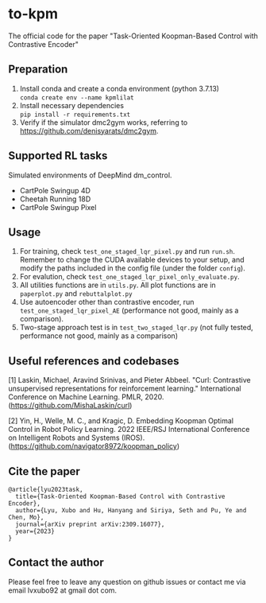 # to-kpm
The official code for the paper "Task-Oriented Koopman-Based Control with Contrastive Encoder"

## Preparation
1. Install conda and create a conda environment (python 3.7.13) \
     `conda create env --name kpmlilat `
2. Install necessary dependencies \
     `pip install -r requirements.txt`
3. Verify if the simulator dmc2gym works, referring to https://github.com/denisyarats/dmc2gym.

## Supported RL tasks 
Simulated environments of DeepMind dm_control.
- CartPole Swingup 4D
- Cheetah Running 18D
- CartPole Swingup Pixel 

## Usage
1. For training, check `test_one_staged_lqr_pixel.py` and run `run.sh`. Remember to change the CUDA available devices to your setup, and modify the paths included in the config file (under the folder `config`).
2. For evalution, check `test_one_staged_lqr_pixel_only_evaluate.py`.
3. All utilities functions are in `utils.py`. All plot functions are in `paperplot.py` and `rebuttalplot.py`
4. Use autoencoder other than contrastive encoder, run `test_one_staged_lqr_pixel_AE` (performance not good, mainly as a comparison).
5. Two-stage approach test is in `test_two_staged_lqr.py` (not fully tested, performance not good, mainly as a comparison)

## Useful references and codebases
[1] Laskin, Michael, Aravind Srinivas, and Pieter Abbeel. "Curl: Contrastive unsupervised representations for reinforcement learning." International Conference on Machine Learning. PMLR, 2020. (https://github.com/MishaLaskin/curl)

[2] Yin, H., Welle, M. C., and Kragic, D. Embedding Koopman Optimal Control in Robot Policy Learning. 2022 IEEE/RSJ International Conference on Intelligent Robots and Systems (IROS). (https://github.com/navigator8972/koopman_policy)

## Cite the paper
```
@article{lyu2023task,
  title={Task-Oriented Koopman-Based Control with Contrastive Encoder},
  author={Lyu, Xubo and Hu, Hanyang and Siriya, Seth and Pu, Ye and Chen, Mo},
  journal={arXiv preprint arXiv:2309.16077},
  year={2023}
}
```

## Contact the author
Please feel free to leave any question on github issues or contact me via email lvxubo92 at gmail dot com.